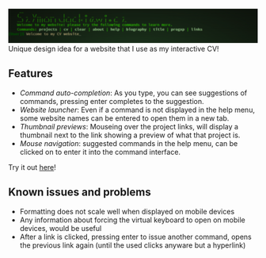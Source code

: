 ![README_Banner](Images/README_Banner.PNG)
Unique design idea for a website that I use as my interactive CV!

## Features
* *Command auto-completion*: As you type, you can see suggestions of commands, pressing enter completes to the suggestion.
* *Website launcher*: Even if a command is not displayed in the help menu, some website names can be entered to open them in a new tab.
* *Thumbnail previews*: Mouseing over the project links, will display a thumbnail next to the link showing a preview of what that project is.
* *Mouse navigation*: suggested commands in the help menu, can be clicked on to enter it into the command interface.


Try it out [here](http://www.szymonjackiewi.cz)!

## Known issues and problems
* Formatting does not scale well when displayed on mobile devices
* Any information about forcing the virtual keyboard to open on mobile devices, would be useful
* After a link is clicked, pressing enter to issue another command, opens the previous link again (until the used clicks anyware but a hyperlink)
